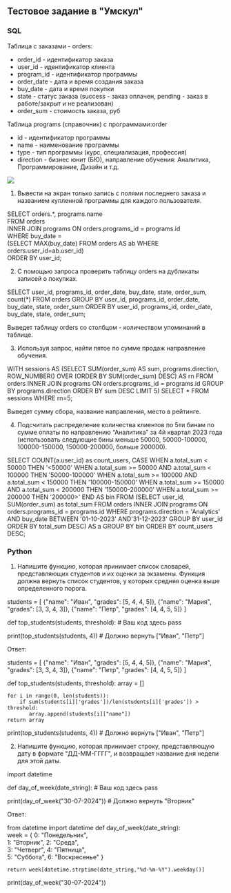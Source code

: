 ## Тестовое задание в "Умскул"

### SQL

Таблица с заказами - orders:
   - order_id - идентификатор заказа
   - user_id - идентификатор клиента
   - program_id - идентификатор программы
   - order_date - дата и время создания заказа
   - buy_date - дата и время покупки
   - state - статус заказа (success - заказ оплачен, pending - заказ в работе/закрыт и не реализован)
   - order_sum - стоимость заказа, руб

Таблица programs (справочник) с программами:order
   - id - идентификатор программы
   - name - наименование программы
   - type - тип программы (курс, специализация, профессия)
   - direction - бизнес юнит (БЮ), направление обучения: Аналитика, Программирование, Дизайн и т.д.

![](https://github.com/shatalina/data_science_YP/blob/main/%D0%A2%D0%B5%D1%81%D1%82%D0%BE%D0%B2%D0%BE%D0%B5%20%D0%B7%D0%B0%D0%B4%D0%B0%D0%BD%D0%B8%D0%B5%20%D0%A3%D0%BC%D1%81%D0%BA%D1%83%D0%BB/Screenshot_1.jpg)


1. Вывести на экран только запись с  полями последнего заказа и названием купленной программы для каждого пользователя.

SELECT orders.*, programs.name  
FROM orders  
INNER JOIN programs ON orders.programs_id = programs.id  
WHERE buy_date =  
    (SELECT MAX(buy_date) FROM orders AS ab WHERE orders.user_id=ab.user_id)  
ORDER BY user_id;  

2. С помощью запроса проверить таблицу orders на дубликаты записей о покупках.

SELECT  user_id, programs_id, order_date, buy_date, state, order_sum, count(*)
FROM    orders
GROUP BY user_id, programs_id, order_date, buy_date, state, order_sum
ORDER BY user_id, programs_id, order_date, buy_date, state, order_sum; 

Выведет таблицу orders со столбцом - количеством упоминаний в таблице.

3. Используя запрос, найти пятое по сумме продаж направление обучения.

WITH sessions AS
 (SELECT SUM(order_sum) AS sum, programs.direction,
   ROW_NUMBER() OVER (ORDER BY SUM(order_sum) DESC) AS rn
  FROM orders
  INNER JOIN programs ON orders.programs_id = programs.id
  GROUP BY  programs.direction
  ORDER BY sum DESC
  LIMIT 5)
SELECT *
FROM sessions
WHERE rn=5;

Выведет сумму сбора, название направления, место в рейтинге.

4. Подсчитать распределение количества клиентов по 5ти бинам по сумме оплаты по направлению “Аналитика” за 4й квартал 2023 года (использовать следующие бины меньше 50000, 50000-100000, 100000-150000, 150000-200000, больше 200000).

SELECT COUNT(a.user_id) as count_users,
       CASE 
       WHEN a.total_sum < 50000 THEN '<50000'
       WHEN a.total_sum >= 50000 AND a.total_sum < 100000 THEN '50000-100000'
       WHEN a.total_sum >= 100000 AND a.total_sum < 150000 THEN '100000-150000'
       WHEN a.total_sum >= 150000 AND a.total_sum < 200000 THEN '150000-200000'
       WHEN a.total_sum >= 200000 THEN '200000>'
       END AS bin
FROM
   (SELECT user_id, SUM(order_sum) as total_sum
   FROM orders
   INNER JOIN programs ON orders.programs_id = programs.id
   WHERE programs.direction = 'Analytics' AND buy_date BETWEEN '01-10-2023' AND'31-12-2023'
   GROUP BY user_id
   ORDER BY total_sum DESC) AS a
GROUP BY bin
ORDER BY count_users DESC;


### Python

1. Напишите функцию, которая принимает список словарей, представляющих студентов и их оценки за экзамены. Функция должна вернуть список студентов, у которых средняя оценка выше определенного порога.

students = [
    {"name": "Иван", "grades": [5, 4, 4, 5]},
    {"name": "Мария", "grades": [3, 3, 4, 3]},
    {"name": "Петр", "grades": [4, 4, 5, 5]}
]

def top_students(students, threshold):
    # Ваш код здесь
    pass

print(top_students(students, 4))  # Должно вернуть ["Иван", "Петр"]

Ответ:

students = [
    {"name": "Иван", "grades": [5, 4, 4, 5]},
    {"name": "Мария", "grades": [3, 3, 4, 3]},
    {"name": "Петр", "grades": [4, 4, 5, 5]}
]


def top_students(students, threshold):
    array = []
    
    for i in range(0, len(students)):
        if sum(students[i]['grades'])/len(students[i]['grades']) >  threshold:      
           array.append(students[i]["name"])
    return array               
        

print(top_students(students, 4))  # Должно вернуть ["Иван", "Петр"]

2. Напишите функцию, которая принимает строку, представляющую дату в формате "ДД-ММ-ГГГГ", и возвращает название дня недели для этой даты.

import datetime

def day_of_week(date_string):
    # Ваш код здесь
    pass

print(day_of_week("30-07-2024"))  # Должно вернуть "Вторник"

Ответ:

from datetime import datetime
def day_of_week(date_string):    
     week = {
            0: "Понедельник",            
            1: "Вторник",
            2: "Среда",            
            3: "Четверг",
            4: "Пятница",            
            5: "Суббота",
            6: "Воскресенье" }
            
    return week[datetime.strptime(date_string,"%d-%m-%Y").weekday()]
    
print(day_of_week("30-07-2024"))


